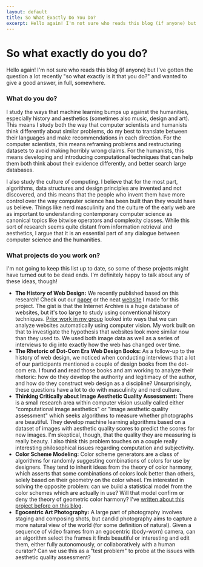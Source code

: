 ```yaml
---
layout: default
title: So What Exactly Do You Do?
excerpt: Hello again! I'm not sure who reads this blog (if anyone) but I've gotten the question a lot recently "so what exactly is it that you do?" and wanted to give a good answer, in full, somewhere.
---  
```

# So what exactly do you do?

Hello again! I'm not sure who reads this blog (if anyone) but I've gotten the question a lot recently "so what exactly is it that you do?" and wanted to give a good answer, in full, somewhere.

### What do you do?

I study the ways that machine learning bumps up against the humanities, especially history and aesthetics (sometimes also music, design and art). This means I study both the way that computer scientists and humanists think differently about similar problems, do my best to translate between their languages and make recommendations in each direction. For the computer scientists, this means reframing problems and restructuring datasets to avoid making horribly wrong claims. For the humanists, this means developing and introducing computational techniques that can help them both think about their evidence differently, and better search large databases.

I also study the culture of computing. I believe that for the most part, algorithms, data structures and design principles are invented and not discovered, and this means that the people who invent them have more control over the way computer science has been built than they would have us believe. Things like nerd masculinity and the culture of the early web are as important to understanding contemporary computer science as canonical topics like bitwise operators and complexity classes. While this sort of research seems quite distant from information retrieval and aesthetics, I argue that it is an essential part of any dialogue between computer science and the humanities.

### What projects do you work on?

I'm not going to keep this list up to date, so some of these projects might have turned out to be dead ends. I'm definitely happy to talk about any of these ideas, though!

* **The History of Web Design:** We recently published based on this research! Check out our [paper](http://vision.soic.indiana.edu/papers/websimilarity2021chi.pdf) or the neat [website](https://cv-web-history.neocities.org/) I made for this project. The gist is that the Internet Archive is a huge database of websites, but it's too large to study using conventional history techniques. [Prior work in my group](https://dl.acm.org/doi/pdf/10.1145/3091478.3091503) looked into ways that we can analyze websites automatically using computer vision. My work built on that to investigate the hypothesis that websites look more similar now than they used to. We used both image data as well as a series of interviews to dig into exactly how the web has changed over time.
* **The Rhetoric of Dot-Com Era Web Design Books:** As a follow-up to the history of web design, we noticed when conducting interviews that a lot of our participants mentioned a couple of design books from the dot-com era. I found and read those books and am working to analyze their rhetoric: how do they develop the authority and legitimacy of the author, and how do they construct web design as a discipline? Unsurprisingly, these questions have a lot to do with masculinity and nerd culture.
* **Thinking Critically about Image Aesthetic Quality Assessment:** There is a small research area within computer vision usually called either "computational image aesthetics" or "image aesthetic quality assessment" which seeks algorithms to measure whether photographs are beautiful. They develop machine learning algorithms based on a dataset of images with aesthetic quality scores to predict the scores for new images. I'm skeptical, though, that the quality they are measuring is really beauty. I also think this problem touches on a couple really interesting philosophical issues regarding computation and subjectivity.
* **Color Scheme Modeling:** Color scheme generators are a class of algorithms for randomly suggesting combinations of colors for use by designers. They tend to inherit ideas from the theory of color harmony, which asserts that some combinations of colors look better than others, solely based on their geometry on the color wheel. I'm interested in solving the opposite problem: can we build a statistical model from the color schemes which are actually in use? Will that model confirm or deny the theory of geometric color harmony? I've [written about this project before on this blog]({{site.baseurl}}/2020/06/11/color_scheme_generator.html).
* **Egocentric Art Photography:** A large part of photography involves staging and composing shots, but candid photography aims to capture a more natural view of the world (for some definition of natural). Given a sequence of video frames from an egocentric (body-worn) camera, can an algorithm select the frames it finds beautiful or interesting and edit them, either fully autonomously, or collaboratively with a human curator? Can we use this as a "test problem" to probe at the issues with aesthetic quality assessment?